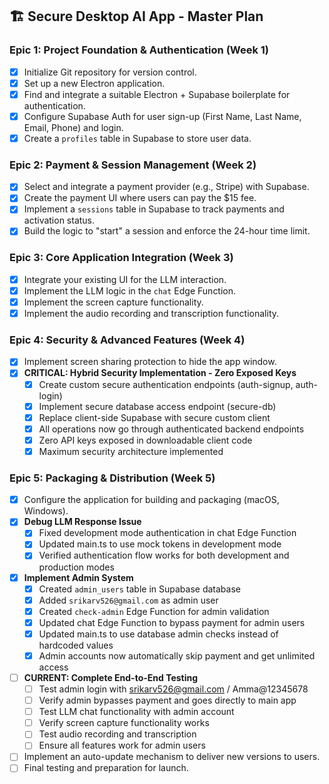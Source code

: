 ## 🏗️ Secure Desktop AI App - Master Plan

### Epic 1: Project Foundation & Authentication (Week 1)
- [x] Initialize Git repository for version control.
- [x] Set up a new Electron application.
- [x] Find and integrate a suitable Electron + Supabase boilerplate for authentication.
- [x] Configure Supabase Auth for user sign-up (First Name, Last Name, Email, Phone) and login.
- [x] Create a `profiles` table in Supabase to store user data.

### Epic 2: Payment & Session Management (Week 2)
- [x] Select and integrate a payment provider (e.g., Stripe) with Supabase.
- [x] Create the payment UI where users can pay the $15 fee.
- [x] Implement a `sessions` table in Supabase to track payments and activation status.
- [x] Build the logic to "start" a session and enforce the 24-hour time limit.

### Epic 3: Core Application Integration (Week 3)
- [x] Integrate your existing UI for the LLM interaction.
- [x] Implement the LLM logic in the `chat` Edge Function.
- [x] Implement the screen capture functionality.
- [x] Implement the audio recording and transcription functionality.

### Epic 4: Security & Advanced Features (Week 4)
- [x] Implement screen sharing protection to hide the app window.
- [x] **CRITICAL: Hybrid Security Implementation - Zero Exposed Keys**
  - [x] Create custom secure authentication endpoints (auth-signup, auth-login)
  - [x] Implement secure database access endpoint (secure-db)
  - [x] Replace client-side Supabase with secure custom client
  - [x] All operations now go through authenticated backend endpoints
  - [x] Zero API keys exposed in downloadable client code
  - [x] Maximum security architecture implemented

### Epic 5: Packaging & Distribution (Week 5)
- [x] Configure the application for building and packaging (macOS, Windows).
- [x] **Debug LLM Response Issue**
  - [x] Fixed development mode authentication in chat Edge Function
  - [x] Updated main.ts to use mock tokens in development mode
  - [x] Verified authentication flow works for both development and production modes
- [x] **Implement Admin System**
  - [x] Created `admin_users` table in Supabase database
  - [x] Added `srikarv526@gmail.com` as admin user
  - [x] Created `check-admin` Edge Function for admin validation
  - [x] Updated chat Edge Function to bypass payment for admin users
  - [x] Updated main.ts to use database admin checks instead of hardcoded values
  - [x] Admin accounts now automatically skip payment and get unlimited access
- [ ] **CURRENT: Complete End-to-End Testing**
  - [ ] Test admin login with srikarv526@gmail.com / Amma@12345678
  - [ ] Verify admin bypasses payment and goes directly to main app
  - [ ] Test LLM chat functionality with admin account
  - [ ] Verify screen capture functionality works
  - [ ] Test audio recording and transcription
  - [ ] Ensure all features work for admin users
- [ ] Implement an auto-update mechanism to deliver new versions to users.
- [ ] Final testing and preparation for launch. 